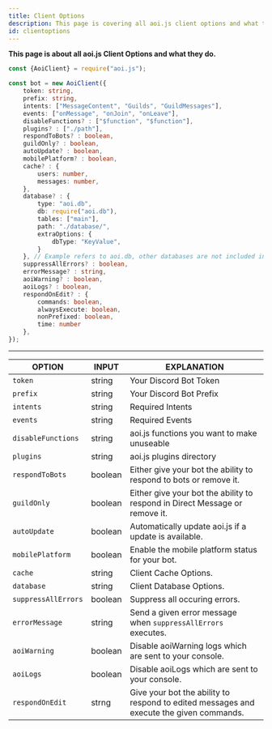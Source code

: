 ```yaml
---
title: Client Options
description: This page is covering all aoi.js client options and what they do.
id: clientoptions
---
```


**This page is about all aoi.js Client Options and what they do.**

```typescript
const {AoiClient} = require("aoi.js");

const bot = new AoiClient({
    token: string,
    prefix: string,
    intents: ["MessageContent", "Guilds", "GuildMessages"],
    events: ["onMessage", "onJoin", "onLeave"],
    disableFunctions? : ["$function", "$function"],
    plugins? : ["./path"],
    respondToBots? : boolean,
    guildOnly? : boolean,
    autoUpdate? : boolean,
    mobilePlatform? : boolean,
    cache? : {
        users: number,
        messages: number,
    },
    database? : {
        type: "aoi.db",
        db: require("aoi.db"),
        tables: ["main"],
        path: "./database/",
        extraOptions: {
            dbType: "KeyValue",
        }
    }, // Example refers to aoi.db, other databases are not included in this Example.
    suppressAllErrors? : boolean,
    errorMessage? : string,
    aoiWarning? : boolean,
    aoiLogs? : boolean,
    respondOnEdit? : {
        commands: boolean,
        alwaysExecute: boolean,
        nonPrefixed: boolean,
        time: number
    },
});
```

---

| OPTION              | INPUT   | EXPLANATION                                                                             |
|---------------------|---------|-----------------------------------------------------------------------------------------|
| `token`             | string  | Your Discord Bot Token                                                                  |
| `prefix`            | string  | Your Discord Bot Prefix                                                                 |
| `intents`           | string  | Required Intents                                                                        |
| `events`            | string  | Required Events                                                                         |
| `disableFunctions`  | string  | aoi.js functions you want to make unuseable                                             |
| `plugins`           | string  | aoi.js plugins directory                                                                |
| `respondToBots`     | boolean | Either give your bot the ability to respond to bots or remove it.                       |
| `guildOnly`         | boolean | Either give your bot the ability to respond in Direct Message or remove it.             |
| `autoUpdate`        | boolean | Automatically update aoi.js if a update is available.                                   |
| `mobilePlatform`    | boolean | Enable the mobile platform status for your bot.                                         |
| `cache`             | string  | Client Cache Options.                                                                   |
| `database`          | string  | Client Database Options.                                                                |
| `suppressAllErrors` | boolean | Suppress all occuring errors.                                                           |
| `errorMessage`      | string  | Send a given error message when `suppressAllErrors` executes.                           |
| `aoiWarning`        | boolean | Disable aoiWarning logs which are sent to your console.                                 |
| `aoiLogs`           | boolean | Disable aoiLogs which are sent to your console.                                         |
| `respondOnEdit`     | strng   | Give your bot the ability to respond to edited messages and execute the given commands. |